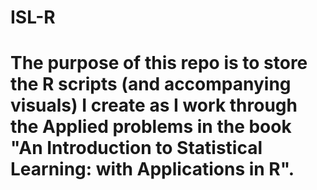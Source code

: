 # ISL-R

# The purpose of this repo is to store the R scripts (and accompanying visuals) I create as I work through the Applied problems in the book "An Introduction to Statistical Learning: with Applications in R".
